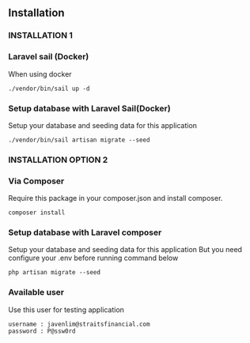 ## Installation


### INSTALLATION 1
###  Laravel sail (Docker)
When using docker

    ./vendor/bin/sail up -d

### Setup database with Laravel Sail(Docker)
Setup your database and seeding data for this application

    ./vendor/bin/sail artisan migrate --seed


### INSTALLATION OPTION 2 

### Via Composer
Require this package in your composer.json and install composer.

    composer install
  

### Setup database with Laravel composer
Setup your database and seeding data for this application
But you need configure your .env before running command below

    php artisan migrate --seed


### Available user
Use this user for testing application

    username : javenlim@straitsfinancial.com
    password : P@ssw0rd
